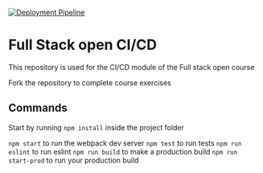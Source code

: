 [![Deployment Pipeline](https://github.com/SergioEsIll/pokedex-for-ci/actions/workflows/pipeline.yml/badge.svg)](https://github.com/SergioEsIll/pokedex-for-ci/actions/workflows/pipeline.yml)

# Full Stack open CI/CD

This repository is used for the CI/CD module of the Full stack open course

Fork the repository to complete course exercises

## Commands

Start by running `npm install` inside the project folder

`npm start` to run the webpack dev server
`npm test` to run tests
`npm run eslint` to run eslint
`npm run build` to make a production build
`npm run start-prod` to run your production build
